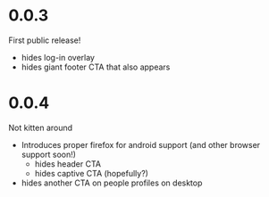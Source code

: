 # 0.0.3
First public release!
- hides log-in overlay
- hides giant footer CTA that also appears

# 0.0.4
Not kitten around
- Introduces proper firefox for android support (and other browser support soon!)
  - hides header CTA
  - hides captive CTA (hopefully?)
- hides another CTA on people profiles on desktop